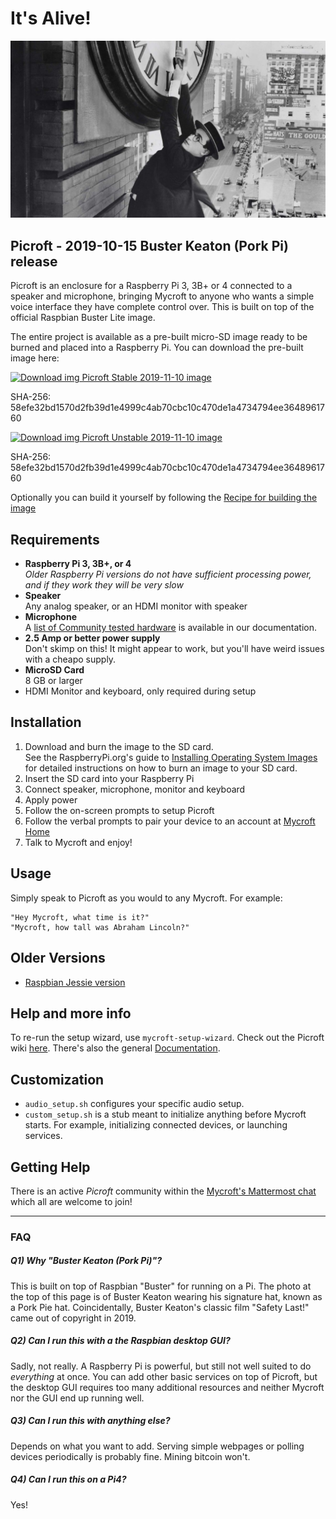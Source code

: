 # It's Alive!
![Safety Last!](./buster-keaton-safety-last.jpg)

## Picroft - 2019-10-15 Buster Keaton (Pork Pi) release

Picroft is an enclosure for a Raspberry Pi 3, 3B+ or 4 connected to a speaker and
microphone, bringing Mycroft to anyone who wants a simple voice interface they
have complete control over.  This is built on top of the official Raspbian
Buster Lite image.

The entire project is available as a pre-built micro-SD image ready to be
burned and placed into a Raspberry Pi. You can download the pre-built image
here:

 [![Download img](./microsd-icon.png "Download img") Picroft Stable 2019-11-10 image](https://mycroft.ai/to/picroft-image)

SHA-256: 58efe32bd1570d2fb39d1e4999c4ab70cbc10c470de1a4734794ee3648961760

[![Download img](./microsd-icon.png "Download img") Picroft Unstable 2019-11-10 image](https://mycroft.ai/to/picroft-unstable)

SHA-256: 58efe32bd1570d2fb39d1e4999c4ab70cbc10c470de1a4734794ee3648961760

Optionally you can build it yourself by following the [Recipe for building the image](image_recipe.md)

## Requirements

* **Raspberry Pi 3, 3B+, or 4**
  <br>_Older Raspberry Pi versions do not have sufficient processing power,
  and if they work they will be very slow_
* **Speaker**
  <br>Any analog speaker, or an HDMI monitor with speaker
* **Microphone**
  <br>A [list of Community tested hardware](https://mycroft-ai.gitbook.io/docs/using-mycroft-ai/get-mycroft/picroft#tested-hardware) is available in our documentation.
* **2.5 Amp or better power supply**
  <br>Don't skimp on this!  It might appear to work, but you'll have weird
  issues with a cheapo supply.
* **MicroSD Card**
  <br>8 GB or larger
* HDMI Monitor and keyboard, only required during setup


## Installation

1) Download and burn the image to the SD card.<br/>See the RaspberryPi.org's
   guide to
   [Installing Operating System Images](https://www.raspberrypi.org/documentation/installation/installing-images/)
   for detailed instructions on how to burn an image to your SD card.
2) Insert the SD card into your Raspberry Pi
3) Connect speaker, microphone, monitor and keyboard
4) Apply power
5) Follow the on-screen prompts to setup Picroft
6) Follow the verbal prompts to pair your device to an account at
   [Mycroft Home](https://account.mycroft.ai/devices/add)
7) Talk to Mycroft and enjoy!

## Usage

Simply speak to Picroft as you would to any Mycroft.  For example:

    "Hey Mycroft, what time is it?"
    "Mycroft, how tall was Abraham Lincoln?"


## Older Versions
* [Raspbian Jessie version](https://github.com/MycroftAI/enclosure-picroft/tree/master)

## Help and more info
To re-run the setup wizard, use `mycroft-setup-wizard`.
Check out the Picroft wiki [here](https://mycroft.ai/documentation/picroft/).
There's also the general [Documentation](https://mycroft.ai/documentation/).

## Customization
* `audio_setup.sh` configures your specific audio setup.
* `custom_setup.sh` is a stub meant to initialize anything before Mycroft
  starts.  For example, initializing connected devices, or launching services.

## Getting Help

There is an active *Picroft* community within the [Mycroft's Mattermost chat](https://chat.mycroft.ai/community/channels/picroft) which all are welcome to join!

---

### FAQ
##### Q1) Why "Buster Keaton (Pork Pi)"?

This is built on top of Raspbian "Buster" for running on a Pi.  The photo at the
top of this page is of Buster Keaton wearing his signature hat, known as a
Pork Pie hat.  Coincidentally, Buster Keaton's classic film "Safety Last!"
came out of copyright in 2019.

##### Q2) Can I run this with a the Raspbian desktop GUI?
Sadly, not really.  A Raspberry Pi is powerful, but still not well suited to do
_everything_ at once.  You can add other basic services on top of Picroft, but
the desktop GUI requires too many additional resources and neither Mycroft nor
the GUI end up running well.

##### Q3) Can I run this with anything else?
Depends on what you want to add.  Serving simple webpages or polling devices
periodically is probably fine.  Mining bitcoin won't.

##### Q4) Can I run this on a Pi4?
Yes!
